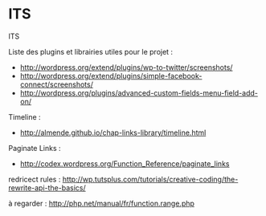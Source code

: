 ITS
===

ITS

Liste des plugins et librairies utiles pour le projet :

- http://wordpress.org/extend/plugins/wp-to-twitter/screenshots/
- http://wordpress.org/extend/plugins/simple-facebook-connect/screenshots/
- http://wordpress.org/plugins/advanced-custom-fields-menu-field-add-on/

Timeline :

- http://almende.github.io/chap-links-library/timeline.html


Paginate Links :

- http://codex.wordpress.org/Function_Reference/paginate_links


redricect rules :
http://wp.tutsplus.com/tutorials/creative-coding/the-rewrite-api-the-basics/

à regarder :
http://php.net/manual/fr/function.range.php
